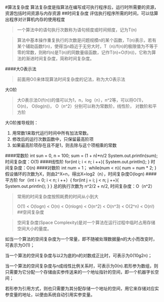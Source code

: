#算法复杂度
算法复杂度是指算法在编写成可执行程序后，运行时所需要的资源，资源包括时间资源与内存资源
##时间复杂度
评估执行程序所需的时间，可以估算出程序对计算机内存的使用程度
>一个算法中的语句执行次数称为语句频度或时间频度，记为T(n)

>算法中基本操作重复执行的次数是问题规模n的某个函数，T(n)表示，若有某个辅助函数f(n)，使得当n趋近于无穷大时，T（n)/f(n)的极限值为不等于零的常数，则称f(n)是T(n)的同数量级函数，记作T(n)=O(f(n))，它称为算法的渐进时间复杂度，简称时间复杂度。

####大O表示法
>前面用O()来体现算法时间复杂度的记法，称为大O表示法

大O阶

>大O表示法O(f(n))的值可以为1，n，log（n），n^2等，可以将O(1)， O(n)， O(log(n))， O（n^2）分别可以称为常数阶，线性阶， 对数阶和平方阶

大O阶推导规则：

1. 用常数1来取代运行时间中所有加法常数。
2. 修改后的运行次数函数中，只保留最高阶项
3. 如果最高阶项存在且不是1，则去除与这个项相乘的常数

####常数阶
	int sun = 0, n = 100;
	sum = (1 + n)*n/2
	System.out.println(sum);
时间复杂度：O(1)
####线性阶
	for(int i; i < n; i ++){
		System.out.println();
	}
时间复杂度：O(n)
####对数阶
	int num = 1；
	while(num < n){
		num = num * 2;
	}
假设循环的次数为X，则由2^X=n，得出X=log2（n），时间复杂度O(logn)
####平方阶
	for（int i = 0; i < n; i ++）{
		for(int j = i; j < n; j ++){
			System.out.println();
		}
	}
总的执行次数为 n^2/2 + n/2, 时间复杂度：O（n^2）

>常用的时间复杂度按照耗费的时间从小到大
>
>O(1) < O(logn) < O(n) < O(nlogn) < O(n^2) < O(n^3) < O(2^n) < O(n!)
##空间复杂度

>空间复杂度(Space Complexity)是对一个算法在运行过程中临时占用存储空间大小的量度。

如当一个算法的空间复杂度为一个常量，即不随被处理数据量n的大小而改变时，可表示为O(1)；

当一个算法的空间复杂度与以2为底的n的对数成正比时，可表示为0(10g2n)；

当一个算法的空间复杂度与n成线性比例关系时，可表示为0(n).若形参为数组，则只需要为它分配一个存储由实参传送来的一个地址指针的空间，即一个机器字长空间；

若形参为引用方式，则也只需要为其分配存储一个地址的空间，用它来存储对应实参变量的地址，以便由系统自动引用实参变量。
